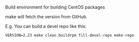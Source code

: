 Build environment for building CentOS packages

make will fetch the version from GitHub.

E.g. You can build a devel repo like this:

    VERSION=2.23 make clean buildrpm fill-devel-repo make-repo
